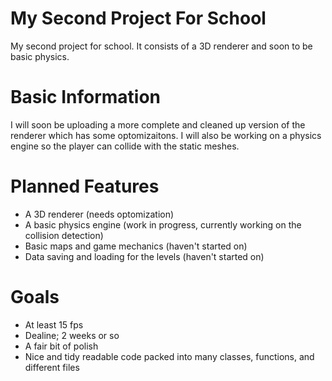 # My Second Project For School
My second project for school. It consists of a 3D renderer and soon to be basic physics.

# Basic Information
I will soon be uploading a more complete and cleaned up version of the renderer which has some optomizaitons. I will also be working on a physics engine so the player can collide with the static meshes.

# Planned Features

- A 3D renderer (needs optomization)
- A basic physics engine (work in progress, currently working on the collision detection)
- Basic maps and game mechanics (haven't started on)
- Data saving and loading for the levels (haven't started on)

# Goals

- At least 15 fps
- Dealine; 2 weeks or so
- A fair bit of polish
- Nice and tidy readable code packed into many classes, functions, and different files
